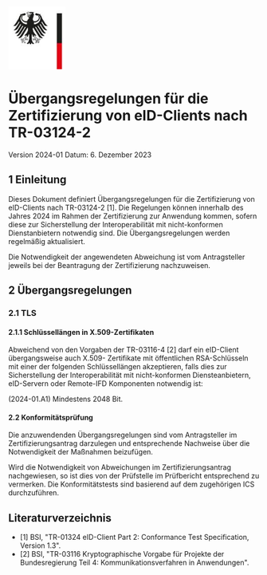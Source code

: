 ![](_page_0_Picture_0.jpeg)

# Übergangsregelungen für die Zertifizierung von eID-Clients nach TR-03124-2

Version 2024-01 Datum: 6. Dezember 2023

## 1 Einleitung

Dieses Dokument definiert Übergangsregelungen für die Zertifizierung von eID-Clients nach TR-03124-2 [1]. Die Regelungen können innerhalb des Jahres 2024 im Rahmen der Zertifizierung zur Anwendung kommen, sofern diese zur Sicherstellung der Interoperabilität mit nicht-konformen Dienstanbietern notwendig sind. Die Übergangsregelungen werden regelmäßig aktualisiert.

Die Notwendigkeit der angewendeten Abweichung ist vom Antragsteller jeweils bei der Beantragung der Zertifizierung nachzuweisen.

## 2 Übergangsregelungen

### 2.1 TLS

#### 2.1.1 Schlüssellängen in X.509-Zertifikaten

Abweichend von den Vorgaben der TR-03116-4 [2] darf ein eID-Client übergangsweise auch X.509- Zertifikate mit öffentlichen RSA-Schlüsseln mit einer der folgenden Schlüssellängen akzeptieren, falls dies zur Sicherstellung der Interoperabilität mit nicht-konformen Diensteanbietern, eID-Servern oder Remote-IFD Komponenten notwendig ist:

(2024-01.A1) Mindestens 2048 Bit.

#### 2.2 Konformitätsprüfung

Die anzuwendenden Übergangsregelungen sind vom Antragsteller im Zertifizierungsantrag darzulegen und entsprechende Nachweise über die Notwendigkeit der Maßnahmen beizufügen.

Wird die Notwendigkeit von Abweichungen im Zertifizierungsantrag nachgewiesen, so ist dies von der Prüfstelle im Prüfbericht entsprechend zu vermerken. Die Konformitätstests sind basierend auf dem zugehörigen ICS durchzuführen.

## Literaturverzeichnis

- [1] BSI, "TR-01324 eID-Client Part 2: Conformance Test Specification, Version 1.3".
- [2] BSI, "TR-03116 Kryptographische Vorgabe für Projekte der Bundesregierung Teil 4: Kommunikationsverfahren in Anwendungen".